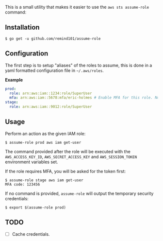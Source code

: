 This is a small utility that makes it easier to use the `aws sts assume-role` command:

## Installation

```console
$ go get -u github.com/remind101/assume-role
```

## Configuration

The first step is to setup "aliases" of the roles to assume, this is done in a yaml formatted configuration file in `~/.aws/roles`.

**Example**

```yaml
prod:
  role: arn:aws:iam::1234:role/SuperUser
  mfa: arn:aws:iam::5678:mfa/eric-holmes # Enable MFA for this role. Note that this should be the MFA device in the account that you're assuming FROM, not the account you're assuming TO.
stage:
  role: arn:aws:iam::9012:role/SuperUser
```

## Usage

Perform an action as the given IAM role:

```console
$ assume-role prod aws iam get-user
```

The command provided after the role will be executed with the `AWS_ACCESS_KEY_ID`, `AWS_SECRET_ACCESS_KEY` and `AWS_SESSION_TOKEN` environment variables set.

If the role requires MFA, you will be asked for the token first:

```console
$ assume-role stage aws iam get-user
MFA code: 123456
```

If no command is provided, `assume-role` will output the temporary security credentials:

```console
$ export $(assume-role prod)
```

## TODO

* [ ] Cache credentials.
